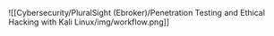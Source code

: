 ![[Cybersecurity/PluralSight (Ebroker)/Penetration Testing and Ethical Hacking with Kali Linux/img/workflow.png]]